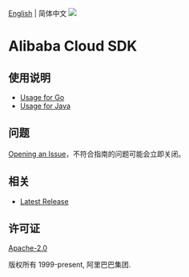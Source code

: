 [English](README.md) | 简体中文
![](https://aliyunsdk-pages.alicdn.com/icons/AlibabaCloud.svg)

# Alibaba Cloud SDK

## 使用说明
 - [Usage for Go](./docs/golang/Usage-CN.md)
 - [Usage for Java](./docs/java/0-Examples-CN.md)

## 问题
[Opening an Issue](https://github.com/aliyun/alibabacloud-sdk/issues/new)，不符合指南的问题可能会立即关闭。

## 相关
* [Latest Release](https://github.com/aliyun/alibabacloud-sdk)

## 许可证
[Apache-2.0](http://www.apache.org/licenses/LICENSE-2.0)

版权所有 1999-present, 阿里巴巴集团.
